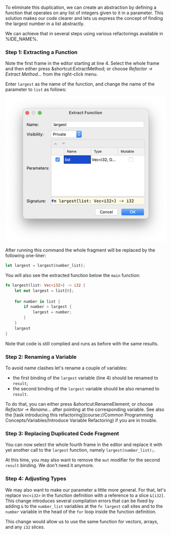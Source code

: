 

To eliminate this duplication, we can create an abstraction by defining a
function that operates on any list of integers given to it in a parameter. This
solution makes our code clearer and lets us express the concept of finding the
largest number in a list abstractly.

We can achieve that in several steps using various refactorings available in %IDE_NAME%.

### Step 1: Extracting a Function

Note the first frame in the editor starting at line 4. Select the whole frame and then either press &shortcut:ExtractMethod;
or choose *Refactor -> Extract Method...* from the right-click menu.

Enter `largest` as the name of the function, and change the name 
of the parameter to `list` as follows:

![Extract Method](images/ExtractFunction.png)

After running this command the whole fragment will be replaced by the following one-liner:

```rust
let largest = largest(number_list);
```

You will also see the extracted function below the `main` function:

```rust
fn largest(list: Vec<i32>) -> i32 {
    let mut largest = list[0];

    for number in list {
        if number > largest {
            largest = number;
        }
    }
    largest
}
```

Note that code is still complied and runs as before with the same results.

### Step 2: Renaming a Variable

To avoid name clashes let's rename a couple of variables:

- the first binding of the `largest` variable (line 4) should be renamed to `result`;
- the second binding of the `largest` variable should 
be also renamed to `result`.

To do that, you can 
either press &shortcut:RenameElement; or choose *Refactor -> Rename...* after 
pointing at the corresponding variable. See also the [task introducing this refactoring](course://Common Programming Concepts/Variables/Introduce Variable Refactoring) if you are in trouble.

### Step 3: Replacing Duplicated Code Fragment

You can now select the whole fourth frame in the editor and replace it with yet another call
to the `largest` function, namely `largest(number_list);`.

At this time, you may also want to remove the `mut` modifier for the second `result` binding. 
We don't need it anymore.

### Step 4: Adjusting Types

We may also want to make our parameter a little more general. For that, 
let's replace `Vec<i32>` in the function definition with a reference 
to a slice `&[i32]`. This change introduces several compilation errors that 
can be fixed by adding `&` to the `number_list` variables at the `fn largest` call sites
and to the `number` variable in the head of the `for` loop inside the function
definition.

This change would allow us to use the same function for vectors, arrays, and any `i32` slices.